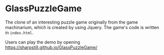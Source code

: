 # GlassPuzzleGame
The clone of an interesting puzzle game originally from the game machinarium, which is created by using Jquery. The game's code is written in `index.html`.

Users can play the demo by opening https://sharpstill.github.io/GlassPuzzleGame/ 
